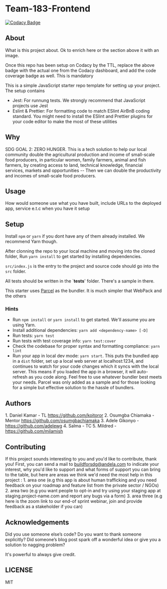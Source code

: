 # Team-183-Frontend

[![Codacy Badge](https://api.codacy.com/project/badge/Grade/509be334f96e4e45b6801ca68f3c2ecb)](https://app.codacy.com/gh/BuildForSDG/Team-183-Frontend?utm_source=github.com&utm_medium=referral&utm_content=BuildForSDG/Team-183-Frontend&utm_campaign=Badge_Grade_Settings)

## About

What is this project about. Ok to enrich here or the section above it with an image. 

Once this repo has been setup on Codacy by the TTL, replace the above badge with the actual one from the Codacy dashboard, and add the code coverage badge as well. This is mandatory

This is a simple JavaScript starter repo template for setting up your project. The setup contains

-   Jest: For runnung tests. We strongly recommend that JavaScript projects use Jest
-   Eslint & Prettier: For formatting code to match ESlint AirBnB coding standard. You might need to install the ESlint and Prettier plugins for your code editor to make the most of these utilities

## Why

SDG GOAL 2: ZERO HUNGER. This is a tech solution to help our local community double the agricultural production and income of small-scale food producers, in particular women, family farmers, animal and fish farmers, by creating access to land, technical knowledge, financial services, markets and opportunities -- Then we can double the productivity and incomes of small-scale food producers. 

## Usage

 How would someone use what you have built, include URLs to the deployed app, service e.t.c when you have it setup

## Setup

Install `npm` or `yarn` if you dont have any of them already installed. We recommend Yarn though.

After clonning the repo to your local machine and moving into the cloned folder, Run `yarn install` to get started by installing dependencies. 

`src/index.js` is the entry to the project and source code should go into the `src` folder.

All tests should be written in the \`**tests**' folder. There's a sample in there.

This starter uses [Parcel](https://parceljs.org/getting_started.html) as the bundler. It is much simpler that WebPack and the others

### Hints

-   Run `npm install` or `yarn install` to get started. We'll assume you are using Yarn.
-   Install additional dependencies: `yarn add <dependency-name> [-D]`
-   Run tests: `yarn test`
-   Run tests with test coverage info: `yarn test:cover`
-   Check the codebase for proper syntax and formatting compliance: `yarn lint`
-   Run your app in local dev mode: `yarn start`. This puts the bundled app in a `dist` folder, set up a local web server at localhost:1234, and continues to watch for your code changes which it syncs with the local server. This means if you loaded the app in a browser, it will auto-refresh as you code along. Feel free to use whatever bundler best meets your needs. Parcel was only added as a sample and for those looking for a simple but effective solution to the hassle of bundlers. 

## Authors
1\. Daniel Kamar - TL <https://github.com/koitoror>
2\. Osumgba Chiamaka - Mentor <https://github.com/osumgbachiamaka>
3\. Adele Gikonyo - <https://github.com/adelewg>
4\. Salma - TC
5\. Mildred - <https://github.com/milamish>

## Contributing

If this project sounds interesting to you and you'd like to contribute, thank you!
First, you can send a mail to buildforsdg@andela.com to indicate your interest, why you'd like to support and what forms of support you can bring to the table, but here are areas we think we'd need the most help in this project :
1\.  area one (e.g this app is about human trafficking and you need feedback on your roadmap and feature list from the private sector / NGOs)
2\.  area two (e.g you want people to opt-in and try using your staging app at staging.project-name.com and report any bugs via a form)
3\.  area three (e.g here is the zoom link to our end-of sprint webinar, join and provide feedback as a stakeholder if you can)

## Acknowledgements

Did you use someone else’s code?
Do you want to thank someone explicitly?
Did someone’s blog post spark off a wonderful idea or give you a solution to nagging problem?

It's powerful to always give credit.

## LICENSE

MIT
